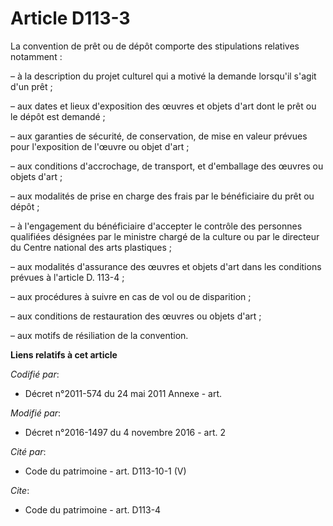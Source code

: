 # Article D113-3

La convention de prêt ou de dépôt comporte des stipulations relatives notamment :

– à la description du projet culturel qui a motivé la demande lorsqu'il s'agit d'un prêt ;

– aux dates et lieux d'exposition des œuvres et objets d'art dont le prêt ou le dépôt est demandé ;

– aux garanties de sécurité, de conservation, de mise en valeur prévues pour l'exposition de l'œuvre ou objet d'art ;

– aux conditions d'accrochage, de transport, et d'emballage des œuvres ou objets d'art ;

– aux modalités de prise en charge des frais par le bénéficiaire du prêt ou dépôt ;

– à l'engagement du bénéficiaire d'accepter le contrôle des personnes qualifiées désignées par le ministre chargé de la
culture ou par le directeur du Centre national des arts plastiques ;

– aux modalités d'assurance des œuvres et objets d'art dans les conditions prévues à l'article D. 113-4 ;

– aux procédures à suivre en cas de vol ou de disparition ;

– aux conditions de restauration des œuvres ou objets d'art ;

– aux motifs de résiliation de la convention.

**Liens relatifs à cet article**

_Codifié par_:

  - Décret n°2011-574 du 24 mai 2011 Annexe - art.

_Modifié par_:

  - Décret n°2016-1497 du 4 novembre 2016 - art. 2

_Cité par_:

  - Code du patrimoine - art. D113-10-1 (V)

_Cite_:

  - Code du patrimoine - art. D113-4
